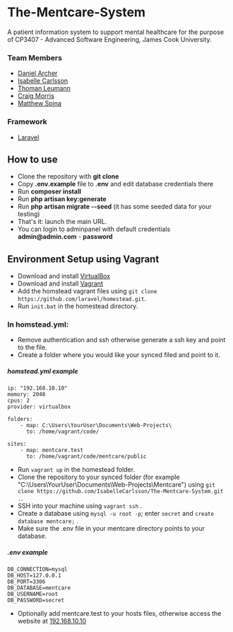 # The-Mentcare-System
A patient information system to support mental healthcare for the purpose of CP3407 - Advanced Software Engineering, James Cook University.

### Team Members
- [Daniel Archer](https://github.com/danarcher96)
- [Isabelle Carlsson](https://github.com/IsabelleCarlsson)
- [Thoman Leumann](https://github.com/tomaslemon)
- [Craig Morris](https://github.com/CraigMorris1986)
- [Matthew Spina](https://github.com/matthewspina)

### Framework
- [Laravel](https://laravel.com)

## How to use

- Clone the repository with __git clone__
- Copy __.env.example__ file to __.env__ and edit database credentials there
- Run __composer install__
- Run __php artisan key:generate__
- Run __php artisan migrate --seed__ (it has some seeded data for your testing)
- That's it: launch the main URL. 
- You can login to adminpanel with default credentials __admin@admin.com__ - __password__

## Environment Setup using Vagrant

- Download and install [VirtualBox](https://www.virtualbox.org/)
- Download and install [Vagrant](https://www.vagrantup.com/)
- Add the homstead vagrant files using `git clone https://github.com/laravel/homestead.git`.
- Run `init.bat` in the homestead directory.

### In homstead.yml:
- Remove authentication and ssh otherwise generate a ssh key and point to the file.
- Create a folder where you would like your synced filed and point to it. 

##### homstead.yml example

```
ip: "192.168.10.10"
memory: 2048
cpus: 2
provider: virtualbox

folders:
    - map: C:\Users\YourUser\Documents\Web-Projects\
      to: /home/vagrant/code/

sites:
    - map: mentcare.test
      to: /home/vagrant/code/mentcare/public
```

- Run `vagrant up` in the homestead folder.
- Clone the repository to your synced folder (for example "C:\Users\YourUser\Documents\Web-Projects\Mentcare") using `git clone https://github.com/IsabelleCarlsson/The-Mentcare-System.git .`.
- SSH into your machine using `vagrant ssh` .
- Create a database using `mysql -u root -p`; enter `secret` and `create database mentcare;` .
- Make sure the .env file in your mentcare directory points to your database.

##### .env example
```
DB_CONNECTION=mysql
DB_HOST=127.0.0.1
DB_PORT=3306
DB_DATABASE=mentcare
DB_USERNAME=root
DB_PASSWORD=secret
```

- Optionally add mentcare.test to your hosts files, otherwise access the website at [192.168.10.10](http://192.168.10.10)
